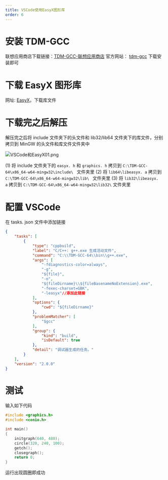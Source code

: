 ```yaml
---
title: VSCode使用EasyX图形库
order: 6
--- 
```


# 安装 TDM-GCC
联想应用商店下载链接：[TDM-GCC-联想应用商店](https://lestore.lenovo.com/detail/L101412)
官方网站： [tdm-gcc](https://jmeubank.github.io/tdm-gcc/)
下载安装即可
# 下载 EasyX 图形库
网址: [EasyX](https://codebus.cn/bestans/easyx-for-mingw)，下载库文件
# 下载完之后解压
解压完之后将 include 文件夹下的头文件和 lib32/lib64 文件夹下的库文件，分别拷贝到 MinGW 的头文件和库文件文件夹中

![VSCode和EasyX01.png](https://obsidian-picture.oss-cn-qingdao.aliyuncs.com/my-img/VSCode和EasyX01.png)

(1) 将 include 文件夹下的 `easyx. h` 和 `graphics. h` 拷贝到 `C:\TDM-GCC-64\x86_64-w64-mingw32\include\ ` 文件夹里
(2) 将 `lib64\libeasyx. a` 拷贝到 `C:\TDM-GCC-64\x86_64-w64-mingw32\lib\ ` 文件夹里
(3) 将 `lib32\libeasyx. a` 拷贝到 `C:\TDM-GCC-64\x86_64-w64-mingw32\lib32\` 文件夹里
# 配置 VSCode
在 tasks. json 文件中添加链接
```json
{
    "tasks": [
        {
            "type": "cppbuild",
            "label": "C/C++: g++.exe 生成活动文件",
            "command": "C:\\TDM-GCC-64\\bin\\g++.exe",
            "args": [
                "-fdiagnostics-color=always",
                "-g",
                "${file}",
                "-o",
                "${fileDirname}\\${fileBasenameNoExtension}.exe",
                "-fexec-charset=GBK",
                "-leasyx"//添加此链接
            ],
            "options": {
                "cwd": "${fileDirname}"
            },
            "problemMatcher": [
                "$gcc"
            ],
            "group": {
                "kind": "build",
                "isDefault": true
            },
            "detail": "调试器生成的任务。"
        }
    ],
    "version": "2.0.0"
}
```
# 测试
输入如下代码
```c
#include <graphics.h>
#include <conio.h>

int main()
{
    initgraph(640, 480);
    circle(320, 240, 100);
    getch();
    closegraph();
    return 0;
}
```
运行出现圆圈即成功
